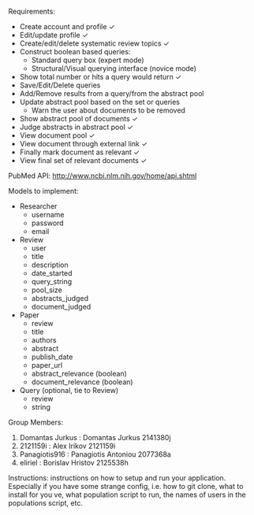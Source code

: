 Requirements:
- Create account and profile ✓
- Edit/update profile ✓
- Create/edit/delete systematic review topics ✓
- Construct boolean based queries:
	- Standard query box (expert mode)
	- Structural/Visual querying interface (novice mode)
- Show total number or hits a query would return ✓
- Save/Edit/Delete queries
- Add/Remove results from a query/from the abstract pool
- Update abstract pool based on the set or queries
	- Warn the user about documents to be removed
- Show abstract pool of documents ✓
- Judge abstracts in abstract pool ✓
- View document pool ✓
- View document through external link ✓
- Finally mark document as relevant ✓
- View final set of relevant documents ✓

PubMed API:
http://www.ncbi.nlm.nih.gov/home/api.shtml



Models to implement:
- Researcher
	- username
	- password
	- email
- Review
	- user 
	- title
	- description
	- date_started
	- query_string
	- pool_size
	- abstracts_judged
	- document_judged
- Paper
	- review
	- title
	- authors
	- abstract
	- publish_date
	- paper_url
	- abstract_relevance (boolean)
	- document_relevance (boolean)
- Query (optional, tie to Review)
	- review
	- string

Group Members:
1. Domantas Jurkus : Domantas Jurkus  2141380j
2. 2121159i        : Alex Irikov  2121159i
3. Panagiotis916   : Panagiotis Antoniou  2077368a
4. eliriel         : Borislav Hristov  2125538h

Instructions:
 instructions on how to setup and run your application. Especially if you have some strange config,
 i.e. how to git clone, what to install for you ve, what population script to run, the names of users in the populations script, etc.
